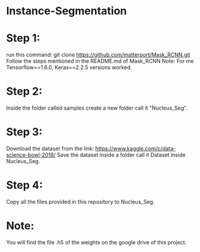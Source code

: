 # Instance-Segmentation
# Step 1:
run this command:
git clone https://github.com/matterport/Mask_RCNN.git
Follow the steps mentioned in the README.md of Mask_RCNN
Note: For me Tensorflow==1.6.0, Keras==2.2.5 versions worked.
# Step 2:
Inside the folder called samples create a new folder call it "Nucleus_Seg".
# Step 3:
Download the dataset from the link:
https://www.kaggle.com/c/data-science-bowl-2018/
Save the dataset inside a folder call it Dataset inside Nucleus_Seg.
# Step 4:
Copy all the files provided in this repository to Nucleus_Seg.
# Note:
You will find the file .h5 of the weights on the google drive of this project.
